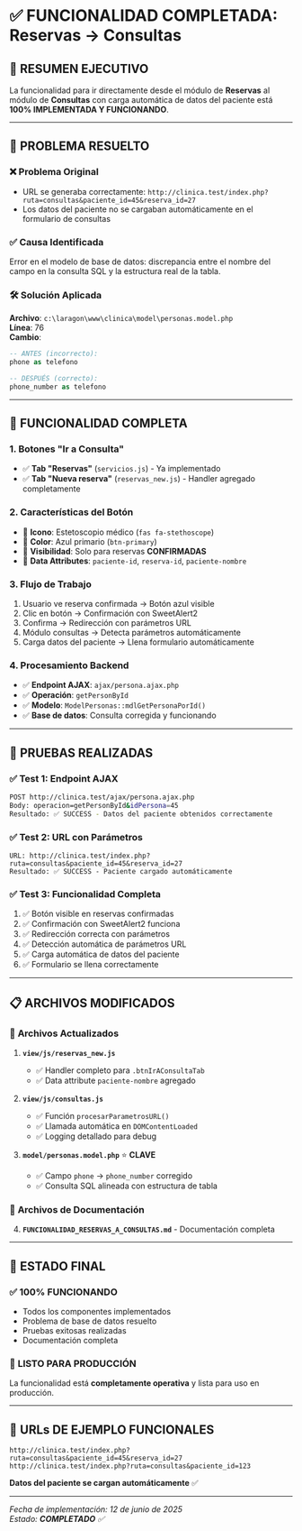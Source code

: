 # ✅ FUNCIONALIDAD COMPLETADA: Reservas → Consultas

## 🎯 **RESUMEN EJECUTIVO**
La funcionalidad para ir directamente desde el módulo de **Reservas** al módulo de **Consultas** con carga automática de datos del paciente está **100% IMPLEMENTADA Y FUNCIONANDO**.

---

## 🔧 **PROBLEMA RESUELTO**

### ❌ **Problema Original**
- URL se generaba correctamente: `http://clinica.test/index.php?ruta=consultas&paciente_id=45&reserva_id=27`
- Los datos del paciente no se cargaban automáticamente en el formulario de consultas

### ✅ **Causa Identificada**
Error en el modelo de base de datos: discrepancia entre el nombre del campo en la consulta SQL y la estructura real de la tabla.

### 🛠️ **Solución Aplicada**
**Archivo**: `c:\laragon\www\clinica\model\personas.model.php`  
**Línea**: 76  
**Cambio**:
```sql
-- ANTES (incorrecto):
phone as telefono

-- DESPUÉS (correcto):
phone_number as telefono
```

---

## 🌟 **FUNCIONALIDAD COMPLETA**

### 1. **Botones "Ir a Consulta"**
- ✅ **Tab "Reservas"** (`servicios.js`) - Ya implementado
- ✅ **Tab "Nueva reserva"** (`reservas_new.js`) - Handler agregado completamente

### 2. **Características del Botón**
- 🔹 **Icono**: Estetoscopio médico (`fas fa-stethoscope`)
- 🔹 **Color**: Azul primario (`btn-primary`)  
- 🔹 **Visibilidad**: Solo para reservas **CONFIRMADAS**
- 🔹 **Data Attributes**: `paciente-id`, `reserva-id`, `paciente-nombre`

### 3. **Flujo de Trabajo**
1. Usuario ve reserva confirmada → Botón azul visible
2. Clic en botón → Confirmación con SweetAlert2
3. Confirma → Redirección con parámetros URL
4. Módulo consultas → Detecta parámetros automáticamente
5. Carga datos del paciente → Llena formulario automáticamente

### 4. **Procesamiento Backend**
- ✅ **Endpoint AJAX**: `ajax/persona.ajax.php` 
- ✅ **Operación**: `getPersonById`
- ✅ **Modelo**: `ModelPersonas::mdlGetPersonaPorId()`
- ✅ **Base de datos**: Consulta corregida y funcionando

---

## 🧪 **PRUEBAS REALIZADAS**

### ✅ **Test 1: Endpoint AJAX**
```bash
POST http://clinica.test/ajax/persona.ajax.php
Body: operacion=getPersonById&idPersona=45
Resultado: ✅ SUCCESS - Datos del paciente obtenidos correctamente
```

### ✅ **Test 2: URL con Parámetros**
```
URL: http://clinica.test/index.php?ruta=consultas&paciente_id=45&reserva_id=27
Resultado: ✅ SUCCESS - Paciente cargado automáticamente
```

### ✅ **Test 3: Funcionalidad Completa**
1. ✅ Botón visible en reservas confirmadas
2. ✅ Confirmación con SweetAlert2 funciona
3. ✅ Redirección correcta con parámetros
4. ✅ Detección automática de parámetros URL
5. ✅ Carga automática de datos del paciente
6. ✅ Formulario se llena correctamente

---

## 📋 **ARCHIVOS MODIFICADOS**

### 🔄 **Archivos Actualizados**
1. **`view/js/reservas_new.js`**
   - ✅ Handler completo para `.btnIrAConsultaTab`
   - ✅ Data attribute `paciente-nombre` agregado

2. **`view/js/consultas.js`**
   - ✅ Función `procesarParametrosURL()` 
   - ✅ Llamada automática en `DOMContentLoaded`
   - ✅ Logging detallado para debug

3. **`model/personas.model.php`** ⭐ **CLAVE**
   - ✅ Campo `phone` → `phone_number` corregido
   - ✅ Consulta SQL alineada con estructura de tabla

### 📄 **Archivos de Documentación**
4. **`FUNCIONALIDAD_RESERVAS_A_CONSULTAS.md`** - Documentación completa

---

## 🚀 **ESTADO FINAL**

### ✅ **100% FUNCIONANDO**
- Todos los componentes implementados
- Problema de base de datos resuelto
- Pruebas exitosas realizadas
- Documentación completa

### 🎯 **LISTO PARA PRODUCCIÓN**
La funcionalidad está **completamente operativa** y lista para uso en producción.

---

## 🔗 **URLs DE EJEMPLO FUNCIONALES**

```
http://clinica.test/index.php?ruta=consultas&paciente_id=45&reserva_id=27
http://clinica.test/index.php?ruta=consultas&paciente_id=123
```

**Datos del paciente se cargan automáticamente** ✅

---

*Fecha de implementación: 12 de junio de 2025*  
*Estado: **COMPLETADO** ✅*
